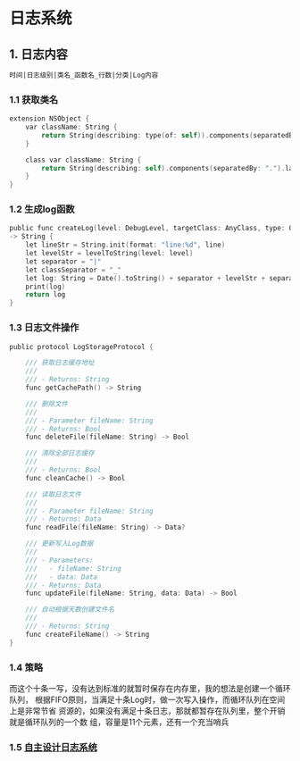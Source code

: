 # 日志系统

## 1. 日志内容

```txt
时间|日志级别|类名_函数名_行数|分类|Log内容
```

### 1.1 获取类名

```objective-c
extension NSObject {
    var className: String {
        return String(describing: type(of: self)).components(separatedBy: ".").last!
    }

    class var className: String {
        return String(describing: self).components(separatedBy: ".").last!
    }
}
```

### 1.2 生成log函数

```objective-c
public func createLog(level: DebugLevel, targetClass: AnyClass, type: OperateType, content: String,  _ line: Int = #line, _ function: String = #function)
-> String {
    let lineStr = String.init(format: "line:%d", line)
    let levelStr = levelToString(level: level)
    let separator = "|"
    let classSeparator = "_"
    let log: String = Date().toString() + separator + levelStr + separator + targetClass.className + classSeparator + function + classSeparator + lineStr + separator + content + "\n"
    print(log)
    return log
}
```

### 1.3 日志文件操作

```objective-c
public protocol LogStorageProtocol {

    /// 获取日志缓存地址
    ///
    /// - Returns: String
    func getCachePath() -> String

    /// 删除文件
    ///
    /// - Parameter fileName: String
    /// - Returns: Bool
    func deleteFile(fileName: String) -> Bool

    /// 清除全部日志缓存
    ///
    /// - Returns: Bool
    func cleanCache() -> Bool

    /// 读取日志文件
    ///
    /// - Parameter fileName: String
    /// - Returns: Data
    func readFile(fileName: String) -> Data?

    /// 更新写入Log数据
    ///
    /// - Parameters:
    ///   - fileName: String
    ///   - data: Data
    /// - Returns: Data
    func updateFile(fileName: String, data: Data) -> Bool

    /// 自动根据天数创建文件名
    ///
    /// - Returns: String
    func createFileName() -> String
}
```

### 1.4 策略

而这个十条一写，没有达到标准的就暂时保存在内存里，我的想法是创建一个循环队列，
根据FIFO原则，当满足十条Log时，做一次写入操作，而循环队列在空间上是非常节省
资源的，如果没有满足十条日志，那就都暂存在队列里，整个开销就是循环队列的一个数
组，容量是11个元素，还有一个充当哨兵

### 1.5 [自主设计日志系统](https://www.jianshu.com/p/74f121bfd9e9)

